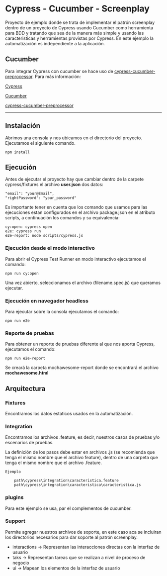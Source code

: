 # Cypress - Cucumber - Screenplay

Proyecto de ejemplo donde se trata de implementar el patrón screenplay dentro de un proyecto de Cypress usando Cucumber como herramienta para BDD y tratando que sea de la manera más simple y usando las caracteristicas y herramientas provistas por Cypress. En este ejemplo la automatización es independiente a la aplicación.

## Cucumber
Para integrar Cypress con cucumber se hace uso de [cypress-cucumber-preprocessor](https://github.com/TheBrainFamily/cypress-cucumber-preprocessor). Para más información:

[Cypress](https://www.cypress.io/)

[Cucumber](https://cucumber.io/)

[cypress-cucumber-preprocessor](https://github.com/TheBrainFamily/cypress-cucumber-preprocessor#get-started)

---

## Instalación
Abrimos una consola y nos ubicamos en el directorio del proyecto. Ejecutamos el siguiente comando.

    npm install

## Ejecución

Antes de ejecutar el proyecto hay que cambiar dentro de la carpete cypress/fixtures el archivo **user.json** dos datos:

    "email": "your@Email",
    "rightPassword": "your_password"

Es importante tener en cuenta que los comando que usamos para las ejecuciones estan configurados en el archivo package.json en el atributo scripts, a continuación los comandos y su equivalencia:

    cy:open: cypress open
    e2e: cypress run
    e2e-report: node scripts/cypress.js

### Ejecución desde el modo interactivo

Para abrir el Cypress Test Runner en modo interactivo ejecutamos el comando:

    npm run cy:open

Una vez abierto, seleccionamos el archivo (filename.spec.js) que queramos ejecutar. 

### Ejecución en navegador headless
Para ejecutar sobre la consola ejecutamos el comando:

    npm run e2e

### Reporte de pruebas
Para obtener un reporte de pruebas diferente al que nos aporta Cypress, ejecutamos el comando:

    npm run e2e-report

Se creará la carpeta mochawesome-report donde se encontrará el archivo **mochawesome.html**

## Arquitectura 

### Fixtures
Encontramos los datos estaticos usados en la automatización.

### Integration 
Encontramos los archivos .feature, es decir, nuestros casos de pruebas  y/o escenarios de pruebas.

La definición de los pasos debe estar en archivos .js (se recomienda que tenga el mismo nombre que el archivo feature), dentro de una carpeta que tenga el mismo nombre que el archivo .feature.

    Ejemplo

        path\cypress\integration\caracteristica.feature
        path\cypress\integration\caracteristica\caracteristica.js
    
### plugins
Para este ejemplo se usa, par el complementos de cucumber.

### Support
Permite agregar nuestros archivos de soporte, en este caso aca se incluiran los directorios necesarios para dar soporte al patrón screenplay.
*   interactions -> Representan las interacciones directas con la interfaz de usuario
*   taks -> Representan tareas que se realizan a nivel de proceso de negocio
*   ui -> Mapean los elementos de la interfaz de usuario

